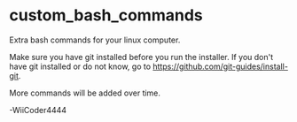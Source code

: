 # custom_bash_commands
 Extra bash commands for your linux computer.
 
 Make sure you have git installed before you run the installer.
 If you don't have git installed or do not know, go to https://github.com/git-guides/install-git.

 More commands will be added over time.

 -WiiCoder4444
